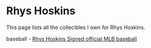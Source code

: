 # Rhys Hoskins

This page lists all the collecibles I own for Rhys Hoskins.

baseball - [Rhys Hoskins Signed official MLB baseball](rhys-hoskins/rhys-hoskins-signed-official-mlb-baseball)